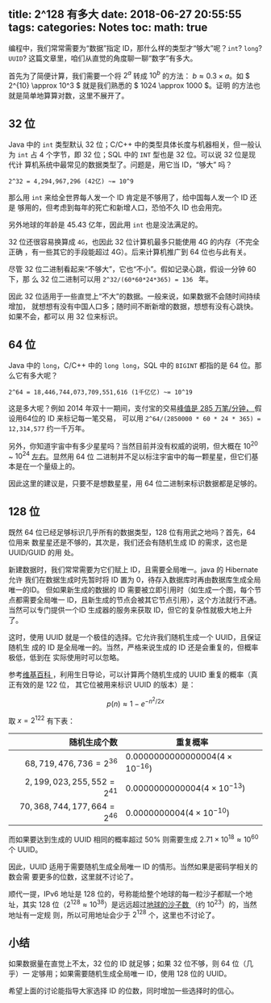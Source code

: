 title: 2^128 有多大
date: 2018-06-27 20:55:55
tags:
categories: Notes
toc:
math: true
---

编程中，我们常常需要为“数据”指定 ID，那什么样的类型才“够大”呢？`int`? `long`?
`UUID`? 这篇文章里，咱们从直觉的角度聊一聊“数字”有多大。

首先为了简便计算，我们需要一个将 $2^a$ 转成 $10^b$ 的方法： $b \approx 0.3
\times a$。如 $ 2^{10} \approx 10^3 $ 就是我们熟悉的 $ 1024 \approx 1000 $。证明
的方法也就是简单地算算对数，这里不展开了。

## 32 位

Java 中的 `int` 类型默认 32 位；C/C++ 中的类型具体长度与机器相关，但一般认为
`int` 占 4 个字节，即 32 位；SQL 中的 `INT` 型也是 32 位。可以说 32 位是现代计
算机系统中最常见的数据类型了。问题是，用它当 ID，“够大” 吗？

```
2^32 = 4,294,967,296 (42亿) ~= 10^9
```

那么用 `int` 来给全世界每人发一个 ID 肯定是不够用了，给中国每人发一个 ID 还是
够用的，但考虑到每年的死亡和新增人口，恐怕不久 ID 也会用完。

另外地球的年龄是 45.43 亿年，因此用 `int` 也是没法满足的。

32 位还很容易换算成 `4G`，也因此 32 位计算机最多只能使用 4G 的内存（不完全正确
，有一些其它的手段能超过 4G）。后来计算机推广到 64 位也与此有关。

尽管 32 位二进制看起来“不够大”，它也“不小”。假如记录心跳，假设一分钟 60 下，那
么 32 位二进制可以用 `2^32/(60*60*24*365) = 136 ` 年。

因此 32 位适用于一些直觉上“不大”的数据。一般来说，如果数据不会随时间持续增加，
就想想有没有中国人口多；随时间不断新增的数据，想想有没有心跳快。如果不会，都可以
用 32 位来标识。

## 64 位

Java 中的 `long`，C/C++ 中的 `long long`，SQL 中的 `BIGINT` 都指的是 64 位。那
么它有多大呢？

```
2^64 = 18,446,744,073,709,551,616 (1千亿亿) ~= 10^19
```

这是多大呢？例如 2014 年双十一期间，支付宝的交易[峰值是 285 万笔/分钟，
](https://www.zhihu.com/question/26573474) 假设用64位的 ID 来标记每一笔交易，
可以用 `2^64/(2850000 * 60 * 24 * 365) = 12,314,577` 约一千万年。

另外，你知道宇宙中有多少星星吗？当然目前并没有权威的说明，但大概在 $10^{20}$ ~
$10^{24}$ [左右](https://scienceline.ucsb.edu/getkey.php?key=3775)。显然用 64 位
二进制并不足以标注宇宙中的每一颗星星，但它们基本是在一个量级上的。

因此这里的建议是，只要不是想数星星，用 64 位二进制来标识数据都是足够的。

## 128 位

既然 64 位已经足够标识几乎所有的数据类型，128 位有用武之地吗？首先，64 位用来
数星星还是不够的，其次是，我们还会有随机生成 ID 的需求，这也是 UUID/GUID 的用
处。

新建数据时，我们常常需要为它们赋上 ID，且需要全局唯一。java 的 Hibernate 允许
我们在数据生成时先暂时将 ID 置为 0，待存入数据库时再由数据库生成全局唯一的ID。
但如果新生成的数据的 ID 需要被立即引用时（如生成一个图，每个节点都需要全局唯一
ID，且新生成的节点会被其它节点引用），这个方法就行不通。当然可以专门提供一个ID
生成器的服务来获取 ID，但它的复杂性就极大地上升了。

这时，使用 UUID 就是一个极佳的选择。它允许我们随机生成一个 UUID，且保证随机生
成的 ID 是全局唯一的。当然，严格来说生成的 ID 还是会重复的，但概率极低，低到在
实际使用时可以忽略。

参考[维基百科
](https://zh.wikipedia.org/wiki/%E9%80%9A%E7%94%A8%E5%94%AF%E4%B8%80%E8%AF%86%E5%88%AB%E7%A0%81)
，利用生日导论，可以计算两个随机生成的 UUID 重复的概率（真正有效的是 122 位，
其它位被用来标识 UUID 的版本）是：

$$p(n) \approx 1-e^{- n^2/2x}$$

取 $x = 2^{122}$ 有下表：

| 随机生成个数                  | 重复概率                            |
| -----------------------------:| ------------------------------------|
| $68,719,476,736 = 2^{36}$     | $0.0000000000000004 (4 \times 10^{-16})$ |
| $2,199,023,255,552 = 2^{41}$  | $0.0000000000004 (4 \times 10^{-13})$    |
| $70,368,744,177,664 = 2^{46}$ | $0.0000000004 (4 \times 10^{-10})$       |

而如果要达到生成的 UUID 相同的概率超过 50% 则需要生成 $2.71 \times 10^{18}
\approx 10^{60}$ 个 UUID。

因此，UUID 适用于需要随机生成全局唯一 ID 的情形。当然如果是密码学相关的数会需
要更多的位数，这里就不讨论了。

顺代一提，IPv6 地址是 128 位的，号称能给整个地球的每一粒沙子都赋一个地址，其实
128 位（$2^{128} \approx 10^{38}$）是远远超过[地球的沙子数
](https://www.zhihu.com/question/26825663)（约 $10^{23}$）的，当然地址有一定规
则，所以可用地址会少于 $2^{128}$ 个，这里也不讨论了。

## 小结

如果数据量在直觉上不太，32 位的 ID 就足够；如果 32 位不够，则 64 位（几乎）一
定够用；如果需要随机生成全局唯一 ID，使用 128 位的 UUID。

希望上面的讨论能指导大家选择 ID 的位数，同时增加一些选择时的信心。
